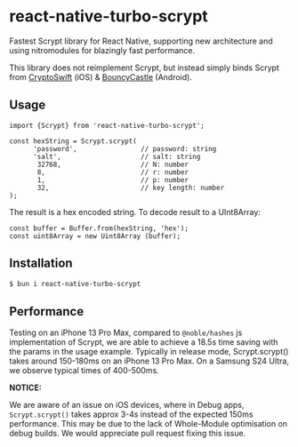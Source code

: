 # react-native-turbo-scrypt

Fastest Scrypt library for React Native, supporting new architecture and using nitromodules for blazingly fast performance.

This library does not reimplement Scrypt, but instead simply binds Scrypt from [CryptoSwift](https://github.com/krzyzanowskim/CryptoSwift) (iOS) & [BouncyCastle](https://www.bouncycastle.org/) (Android).

## Usage

```tsx
import {Scrypt} from 'react-native-turbo-scrypt';

const hexString = Scrypt.scrypt(
      'password',                // password: string
      'salt',                    // salt: string
       32768,                    // N: number
       8,                        // r: number
       1,                        // p: number
       32,                       // key length: number
);
```
The result is a hex encoded string. To decode result to a UInt8Array:
``` tsx
const buffer = Buffer.from(hexString, 'hex');
const uint8Array = new Uint8Array (buffer);
```

## Installation
```bash
$ bun i react-native-turbo-scrypt
```

## Performance

Testing on an iPhone 13 Pro Max, compared to `@noble/hashes` js implementation of Scrypt, we are able to achieve a 18.5s time saving with the params in the usage example. Typically in release mode, Scrypt.scrypt() takes around 150-180ms on an iPhone 13 Pro Max. On a Samsung S24 Ultra, we observe typical times of 400-500ms.

**NOTICE:**

We are aware of an issue on iOS devices, where in Debug apps, `Scrypt.scrypt()` takes approx 3-4s instead of the expected 150ms performance. This may be due to the lack of Whole-Module optimisation on debug builds. We would appreciate pull request fixing this issue.
